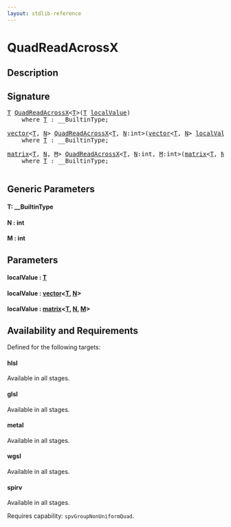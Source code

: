 ```yaml
---
layout: stdlib-reference
---
```


# QuadReadAcrossX

## Description





## Signature 

<pre>
<a href="quadreadacrossx-048e.html#typeparam-T" class="code_type">T</a> <a href="quadreadacrossx-048e.html">QuadReadAcrossX</a>&lt;<a href="quadreadacrossx-048e.html#typeparam-T" class="code_type">T</a>&gt;(<a href="quadreadacrossx-048e.html#typeparam-T" class="code_type">T</a> <a href="quadreadacrossx-048e.html#decl-localValue" class="code_param">localValue</a>)
    <span class='code_keyword'>where</span> <a href="quadreadacrossx-048e.html#typeparam-T" class="code_type">T</a> : __BuiltinType;

<a href="../types/vector/index.html" class="code_type">vector</a>&lt;<a href="quadreadacrossx-048e.html#typeparam-T" class="code_type">T</a>, <a href="quadreadacrossx-048e.html#decl-N" class="code_var">N</a>&gt; <a href="quadreadacrossx-048e.html">QuadReadAcrossX</a>&lt;<a href="quadreadacrossx-048e.html#typeparam-T" class="code_type">T</a>, <a href="quadreadacrossx-048e.html#decl-N" class="code_var">N</a>:<span class="code_keyword">int</span>&gt;(<a href="../types/vector/index.html" class="code_type">vector</a>&lt;<a href="quadreadacrossx-048e.html#typeparam-T" class="code_type">T</a>, <a href="quadreadacrossx-048e.html#decl-N" class="code_var">N</a>&gt; <a href="quadreadacrossx-048e.html#decl-localValue" class="code_param">localValue</a>)
    <span class='code_keyword'>where</span> <a href="quadreadacrossx-048e.html#typeparam-T" class="code_type">T</a> : __BuiltinType;

<a href="../types/matrix/index.html" class="code_type">matrix</a>&lt;<a href="quadreadacrossx-048e.html#typeparam-T" class="code_type">T</a>, <a href="quadreadacrossx-048e.html#decl-N" class="code_var">N</a>, <a href="quadreadacrossx-048e.html#decl-M" class="code_var">M</a>&gt; <a href="quadreadacrossx-048e.html">QuadReadAcrossX</a>&lt;<a href="quadreadacrossx-048e.html#typeparam-T" class="code_type">T</a>, <a href="quadreadacrossx-048e.html#decl-N" class="code_var">N</a>:<span class="code_keyword">int</span>, <a href="quadreadacrossx-048e.html#decl-M" class="code_var">M</a>:<span class="code_keyword">int</span>&gt;(<a href="../types/matrix/index.html" class="code_type">matrix</a>&lt;<a href="quadreadacrossx-048e.html#typeparam-T" class="code_type">T</a>, <a href="quadreadacrossx-048e.html#decl-N" class="code_var">N</a>, <a href="quadreadacrossx-048e.html#decl-M" class="code_var">M</a>&gt; <a href="quadreadacrossx-048e.html#decl-localValue" class="code_param">localValue</a>)
    <span class='code_keyword'>where</span> <a href="quadreadacrossx-048e.html#typeparam-T" class="code_type">T</a> : __BuiltinType;

</pre>

## Generic Parameters

####  <a id="typeparam-T"></a>T: \_\_BuiltinType
####  <a id="decl-N"></a>N  : int
####  <a id="decl-M"></a>M  : int

## Parameters

####  <a id="decl-localValue"></a>localValue  : [T](quadreadacrossx-048e.html#typeparam-T)
####  <a id="decl-localValue"></a>localValue  : [vector](../types/vector/index.html)\<[T](../types/vector/index.html#typeparam-T), [N](../types/vector/index.html#decl-N)\>
####  <a id="decl-localValue"></a>localValue  : [matrix](../types/matrix/index.html)\<[T](.html), [N](../types/matrix/index.html#decl-N), [M](../types/matrix/index.html#decl-M)\>

## Availability and Requirements

Defined for the following targets:

#### hlsl
Available in all stages.

#### glsl
Available in all stages.

#### metal
Available in all stages.

#### wgsl
Available in all stages.

#### spirv
Available in all stages.

Requires capability: `spvGroupNonUniformQuad`.


